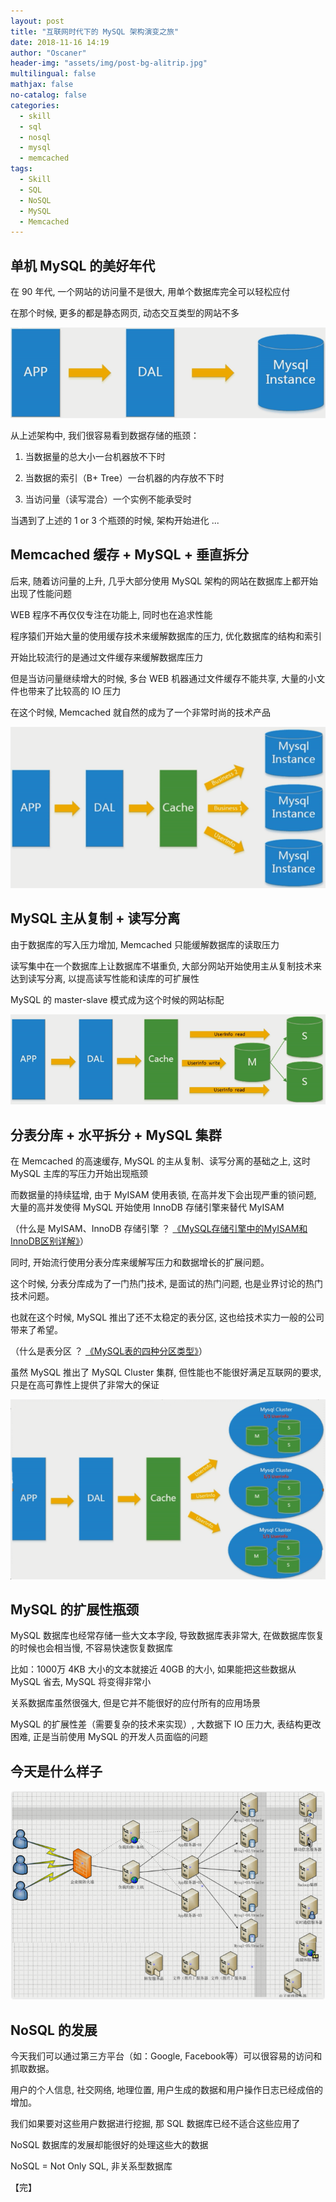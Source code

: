 ```yaml
---
layout: post
title: "互联网时代下的 MySQL 架构演变之旅"
date: 2018-11-16 14:19
author: "Oscaner"
header-img: "assets/img/post-bg-alitrip.jpg"
multilingual: false
mathjax: false
no-catalog: false
categories:
  - skill
  - sql
  - nosql
  - mysql
  - memcached
tags:
  - Skill
  - SQL
  - NoSQL
  - MySQL
  - Memcached
---
```


## 单机 MySQL 的美好年代

在 90 年代, 一个网站的访问量不是很大, 用单个数据库完全可以轻松应付

在那个时候, 更多的都是静态网页, 动态交互类型的网站不多

![1.png](/assets/img/in-post/skill/sql/post-evolution-of-mysql-arch/1.png)

从上述架构中, 我们很容易看到数据存储的瓶颈：

1. 当数据量的总大小一台机器放不下时

2. 当数据的索引（B+ Tree）一台机器的内存放不下时

3. 当访问量（读写混合）一个实例不能承受时

当遇到了上述的 1 or 3 个瓶颈的时候, 架构开始进化 ...

## Memcached 缓存 + MySQL + 垂直拆分

后来, 随着访问量的上升, 几乎大部分使用 MySQL 架构的网站在数据库上都开始出现了性能问题

WEB 程序不再仅仅专注在功能上, 同时也在追求性能

程序猿们开始大量的使用缓存技术来缓解数据库的压力, 优化数据库的结构和索引

开始比较流行的是通过文件缓存来缓解数据库压力

但是当访问量继续增大的时候, 多台 WEB 机器通过文件缓存不能共享, 大量的小文件也带来了比较高的 IO 压力

在这个时候, Memcached 就自然的成为了一个非常时尚的技术产品

![2.png](/assets/img/in-post/skill/sql/post-evolution-of-mysql-arch/2.png)

## MySQL 主从复制 + 读写分离

由于数据库的写入压力增加, Memcached 只能缓解数据库的读取压力

读写集中在一个数据库上让数据库不堪重负, 大部分网站开始使用主从复制技术来达到读写分离, 以提高读写性能和读库的可扩展性

MySQL 的 master-slave 模式成为这个时候的网站标配

![3.png](/assets/img/in-post/skill/sql/post-evolution-of-mysql-arch/3.png)

## 分表分库 + 水平拆分 + MySQL 集群

在 Memcached 的高速缓存, MySQL 的主从复制、读写分离的基础之上, 这时 MySQL 主库的写压力开始出现瓶颈

而数据量的持续猛增, 由于 MyISAM 使用表锁, 在高并发下会出现严重的锁问题, 大量的高并发使得 MySQL 开始使用 InnoDB 存储引擎来替代 MyISAM

（什么是 MyISAM、InnoDB 存储引擎 ？ <a href="https://blog.csdn.net/perfectsorrow/article/details/80150672">《MySQL存储引擎中的MyISAM和InnoDB区别详解》</a>）

同时, 开始流行使用分表分库来缓解写压力和数据增长的扩展问题。

这个时候, 分表分库成为了一门热门技术, 是面试的热门问题, 也是业界讨论的热门技术问题。

也就在这个时候, MySQL 推出了还不太稳定的表分区, 这也给技术实力一般的公司带来了希望。

（什么是表分区 ？ <a href="https://www.cnblogs.com/mliudong/p/3625522.html">《MySQL表的四种分区类型》</a>）

虽然 MySQL 推出了 MySQL Cluster 集群, 但性能也不能很好满足互联网的要求, 只是在高可靠性上提供了非常大的保证

![4.png](/assets/img/in-post/skill/sql/post-evolution-of-mysql-arch/4.png)

## MySQL 的扩展性瓶颈

MySQL 数据库也经常存储一些大文本字段, 导致数据库表非常大, 在做数据库恢复的时候也会相当慢, 不容易快速恢复数据库

比如：1000万 4KB 大小的文本就接近 40GB 的大小, 如果能把这些数据从 MySQL 省去, MySQL 将变得非常小

关系数据库虽然很强大, 但是它并不能很好的应付所有的应用场景

MySQL 的扩展性差（需要复杂的技术来实现）, 大数据下 IO 压力大, 表结构更改困难, 正是当前使用 MySQL 的开发人员面临的问题

## 今天是什么样子

![5.png](/assets/img/in-post/skill/sql/post-evolution-of-mysql-arch/5.png)

## NoSQL 的发展

今天我们可以通过第三方平台（如：Google, Facebook等）可以很容易的访问和抓取数据。

用户的个人信息, 社交网络, 地理位置, 用户生成的数据和用户操作日志已经成倍的增加。

我们如果要对这些用户数据进行挖掘, 那 SQL 数据库已经不适合这些应用了

NoSQL 数据库的发展却能很好的处理这些大的数据

NoSQL = Not Only SQL, 非关系型数据库

【完】
